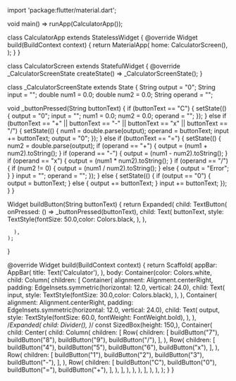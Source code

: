 import 'package:flutter/material.dart';

void main() => runApp(CalculatorApp());

class CalculatorApp extends StatelessWidget {
  @override
  Widget build(BuildContext context) {
    return MaterialApp(
      home: CalculatorScreen(),
    );
  }
}

class CalculatorScreen extends StatefulWidget {
  @override
  _CalculatorScreenState createState() => _CalculatorScreenState();
}

class _CalculatorScreenState extends State<CalculatorScreen> {
  String output = "0";
  String input = "";
  double num1 = 0.0;
  double num2 = 0.0;
  String operand = "";

  void _buttonPressed(String buttonText) {
    if (buttonText == "C") {
      setState(() {
        output = "0";
        input = "";
        num1 = 0.0;
        num2 = 0.0;
        operand = "";
      });
    } else if (buttonText == "+" || buttonText == "-" || buttonText == "x" || buttonText == "/") {
      setState(() {
        num1 = double.parse(output);
        operand = buttonText;
        input += buttonText;
        output = "0";
      });
    } else if (buttonText == "=") {
      setState(() {
        num2 = double.parse(output);
        if (operand == "+") {
          output = (num1 + num2).toString();
        }
        if (operand == "-") {
          output = (num1 - num2).toString();
        }
        if (operand == "x") {
          output = (num1 * num2).toString();
        }
        if (operand == "/") {
          if (num2 != 0) {
            output = (num1 / num2).toString();
          } else {
            output = "Error";
          }
        }
        input = "";
        operand = "";
      });
    } else {
      setState(() {
        if (output == "0") {
          output = buttonText;
        } else {
          output += buttonText;
        }
        input += buttonText;
      });
    }
  }

  Widget buildButton(String buttonText) {
    return Expanded(
      child: TextButton(
        onPressed: () => _buttonPressed(buttonText),
        child: Text(
          buttonText,
          style: TextStyle(fontSize: 50.0,color: Colors.black,
            ),
        ),

      ),
    );
  }

  @override
  Widget build(BuildContext context) {
    return Scaffold(
      appBar: AppBar(
        title: Text('Calculator'),
      ),
      body: Container(color: Colors.white,
        child: Column(
          children: <Widget>[
            Container(
              alignment: Alignment.centerRight,
              padding: EdgeInsets.symmetric(horizontal: 12.0, vertical: 24.0),
              child: Text(
                input,
                style: TextStyle(fontSize: 30.0,color: Colors.black),
              ),
            ),
            Container(
              alignment: Alignment.centerRight,
              padding: EdgeInsets.symmetric(horizontal: 12.0, vertical: 24.0),
              child: Text(
                output,
                style: TextStyle(fontSize: 60.0, fontWeight: FontWeight.bold),
              ),
            ),
            /*Expanded(
              child: Divider(),
            )*/
            const SizedBox(height: 150,),
            Container(
              child: Center(
                child: Column(
                  children: <Widget>[
                    Row(
                      children: <Widget>[
                        buildButton("7"),
                        buildButton("8"),
                        buildButton("9"),
                        buildButton("/"),
                      ],
                    ),
                    Row(
                      children: <Widget>[
                        buildButton("4"),
                        buildButton("5"),
                        buildButton("6"),
                        buildButton("x"),
                      ],
                    ),
                    Row(
                      children: <Widget>[
                        buildButton("1"),
                        buildButton("2"),
                        buildButton("3"),
                        buildButton("-"),
                      ],
                    ),
                    Row(
                      children: <Widget>[
                        buildButton("C"),
                        buildButton("0"),
                        buildButton("="),
                        buildButton("+"),
                      ],
                    ),
                  ],
                ),
              ),
            ),
          ],
        ),
      ),
    );
  }
}
          
